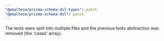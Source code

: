 ```yaml
---
"@pmaltese/prisma-schema-dsl-types": patch
"@pmaltese/prisma-schema-dsl": patch
---
```


The tests were split into multiple files and the previous tests abstraction was removed (the 'cases' array).
